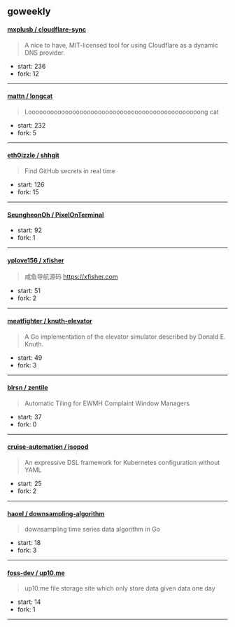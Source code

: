 ## goweekly

#### [mxplusb / cloudflare-sync](https://github.com/mxplusb/cloudflare-sync)

> A nice to have, MIT-licensed tool for using Cloudflare as a dynamic DNS provider.

+ start: 236
+ fork: 12

----


#### [mattn / longcat](https://github.com/mattn/longcat)

> Looooooooooooooooooooooooooooooooooooooooooooooong cat

+ start: 232
+ fork: 5

----


#### [eth0izzle / shhgit](https://github.com/eth0izzle/shhgit)

> Find GitHub secrets in real time

+ start: 126
+ fork: 15

----


#### [SeungheonOh / PixelOnTerminal](https://github.com/SeungheonOh/PixelOnTerminal)

> 

+ start: 92
+ fork: 1

----


#### [yplove156 / xfisher](https://github.com/yplove156/xfisher)

> 咸鱼导航源码 https://xfisher.com

+ start: 51
+ fork: 2

----


#### [meatfighter / knuth-elevator](https://github.com/meatfighter/knuth-elevator)

> A Go implementation of the elevator simulator described by Donald E. Knuth.

+ start: 49
+ fork: 3

----


#### [blrsn / zentile](https://github.com/blrsn/zentile)

> Automatic Tiling for EWMH Complaint Window Managers

+ start: 37
+ fork: 0

----


#### [cruise-automation / isopod](https://github.com/cruise-automation/isopod)

> An expressive DSL framework for Kubernetes configuration without YAML

+ start: 25
+ fork: 2

----


#### [haoel / downsampling-algorithm](https://github.com/haoel/downsampling-algorithm)

> downsampling time series data algorithm in Go

+ start: 18
+ fork: 3

----


#### [foss-dev / up10.me](https://github.com/foss-dev/up10.me)

> up10.me file storage site which only store data given data one day

+ start: 14
+ fork: 1

----

